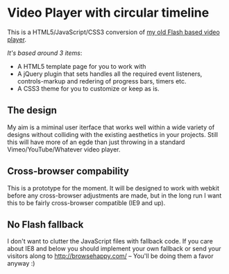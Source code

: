 # Video Player with circular timeline
This is a HTML5/JavaScript/CSS3 conversion of [my old Flash based video player](http://activeden.net/item/video-player-with-circular-scrubbingprogress/130624). 

*It's based around 3 items*:
* A HTML5 template page for you to work with
* A jQuery plugin that sets handles all the required event listeners, controls-markup and redering of progress bars, timers etc.
* A CSS3 theme for you to customize or keep as is.

## The design
My aim is a miminal user iterface that works well within a wide variety of designs without colliding with the existing aesthetics in your projects. Still this will have more of an egde than just throwing in a standard Vimeo/YouTube/Whatever video player.

## Cross-browser compability
This is a prototype for the moment. It will be designed to work with webkit before any cross-browser adjustments are made, but in the long run I want this to be fairly cross-browser compatible (IE9 and up).

## No Flash fallback
I don't want to clutter the JavaScript files with fallback code. If you care about IE8 and below you should implement your own fallback or send your visitors along to http://browsehappy.com/ – You'll be doing them a favor anyway :)
 